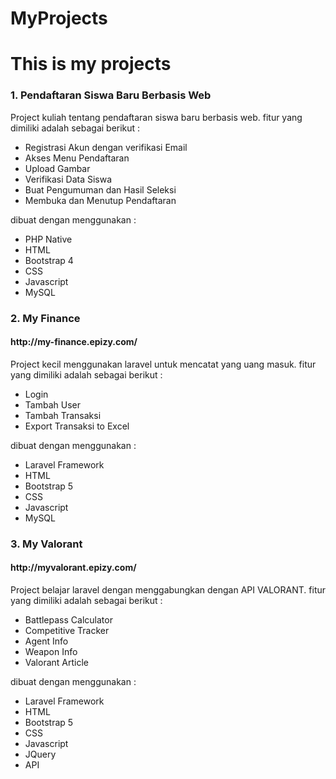# MyProjects
<h1>This is my projects</h1>
<h3>1. Pendaftaran Siswa Baru Berbasis Web</h3>
<p>Project kuliah tentang pendaftaran siswa baru berbasis web. fitur yang dimiliki adalah sebagai berikut :</p>
  <ul>
    <li>Registrasi Akun dengan verifikasi Email</li>
    <li>Akses Menu Pendaftaran</li>
    <li>Upload Gambar</li>
    <li>Verifikasi Data Siswa</li>
    <li>Buat Pengumuman dan Hasil Seleksi</li>
    <li>Membuka dan Menutup Pendaftaran</li>
  </ul>
<p>dibuat dengan menggunakan : </p>
  <ul>
    <li>PHP Native</li>
    <li>HTML</li>
    <li>Bootstrap 4</li>
    <li>CSS</li>
    <li>Javascript</li>
    <li>MySQL</li>    
  </ul>
<h3>2. My Finance</h3>
<h4>http://my-finance.epizy.com/</h4>
<p>Project kecil menggunakan laravel untuk mencatat yang uang masuk. fitur yang dimiliki adalah sebagai berikut :</p>
  <ul>
    <li>Login</li>
    <li>Tambah User</li>
    <li>Tambah Transaksi</li>
    <li>Export Transaksi to Excel</li>
  </ul>
<p>dibuat dengan menggunakan : </p>
  <ul>
    <li>Laravel Framework</li>
    <li>HTML</li>
    <li>Bootstrap 5</li>
    <li>CSS</li>
    <li>Javascript</li>
    <li>MySQL</li>    
  </ul>
  <h3>3. My Valorant</h3>
  <h4>http://myvalorant.epizy.com/</h4>
<p>Project belajar laravel dengan menggabungkan dengan API VALORANT. fitur yang dimiliki adalah sebagai berikut :</p>
  <ul>
    <li>Battlepass Calculator</li>
    <li>Competitive Tracker</li>
    <li>Agent Info</li>
    <li>Weapon Info</li>
    <li>Valorant Article</li>    
  </ul>
<p>dibuat dengan menggunakan : </p>
  <ul>
    <li>Laravel Framework</li>
    <li>HTML</li>
    <li>Bootstrap 5</li>
    <li>CSS</li>
    <li>Javascript</li>
    <li>JQuery</li>  
    <li>API</li>
  </ul>
    
